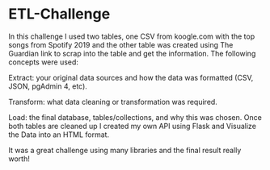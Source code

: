 # ETL-Challenge

In this challenge I used two tables, one CSV from koogle.com with the top songs from Spotify 2019 and the other table was created using The Guardian link to scrap into the table and get the information. The following concepts were used:

Extract: your original data sources and how the data was formatted (CSV, JSON, pgAdmin 4, etc).

Transform: what data cleaning or transformation was required.

Load: the final database, tables/collections, and why this was chosen.
Once both tables are cleaned up I created my own API using Flask and Visualize the Data into an HTML format. 

It was a great challenge using many libraries and the final result really worth! 
